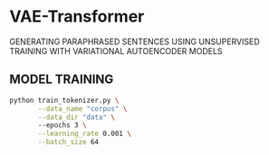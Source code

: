 # VAE-Transformer
GENERATING PARAPHRASED SENTENCES USING UNSUPERVISED TRAINING WITH VARIATIONAL AUTOENCODER MODELS

## MODEL TRAINING

```bash
python train_tokenizer.py \
       --data_name "corpus" \
       --data_dir "data" \ 
       --epochs 3 \
       --learning_rate 0.001 \
       --batch_size 64
```
